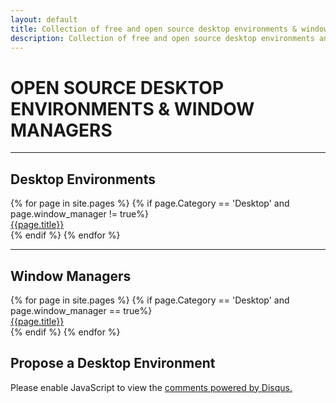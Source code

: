 ```yaml
--- 
layout: default
title: Collection of free and open source desktop environments & window managers
description: Collection of free and open source desktop environments and window managers
---
```

<div class="desktop">
    <h1>OPEN SOURCE DESKTOP ENVIRONMENTS & WINDOW MANAGERS</h1>
    <hr>
    <h2>Desktop Environments</h2>
    <div class="row">
        {% for page in site.pages %}
            {% if page.Category == 'Desktop' and page.window_manager != true%}
                <div class="col-md-3 col-sm-6">
                    <a href="{{page.url}}">{{page.title}}</a>
                </div>
            {% endif %}
        {% endfor %}
    </div>
    <hr>
    <h2>Window Managers</h2>
    <div class="row">
        {% for page in site.pages %}
            {% if page.Category == 'Desktop' and page.window_manager == true%}
                <div class="col-md-3 col-sm-6">
                    <a href="{{page.url}}">{{page.title}}</a>
                </div>
            {% endif %}
        {% endfor %}
    </div>
    <h2>Propose a Desktop Environment</h2>
    <div id="disqus_thread"></div>
        <script>
            (function() {
                var d = document, s = d.createElement('script');
                s.src = 'https://theopensourcefeed.disqus.com/embed.js';
                s.setAttribute('data-timestamp', +new Date());
                (d.head || d.body).appendChild(s);
            })();
        </script>
    <noscript>Please enable JavaScript to view the <a href="https://disqus.com/?ref_noscript">comments powered by Disqus.</a></noscript>
</div>